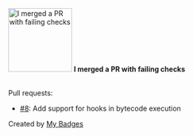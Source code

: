 <img src="https://my-badges.github.io/my-badges/this-is-fine.png" alt="I merged a PR with failing checks" title="I merged a PR with failing checks" width="128">
<strong>I merged a PR with failing checks</strong>
<br><br>

Pull requests:

- <a href="https://github.com/axone-protocol/prolog/pull/8">#8</a>: Add support for hooks in bytecode execution


Created by <a href="https://github.com/my-badges/my-badges">My Badges</a>